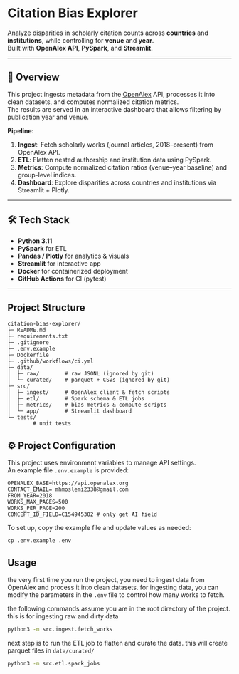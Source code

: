 # Citation Bias Explorer

Analyze disparities in scholarly citation counts across **countries** and **institutions**, while controlling for **venue** and **year**.  
Built with **OpenAlex API**, **PySpark**, and **Streamlit**.

---

## 🚀 Overview

This project ingests metadata from the [OpenAlex](https://openalex.org/) API, processes it into clean datasets, and computes normalized citation metrics.  
The results are served in an interactive dashboard that allows filtering by publication year and venue.

**Pipeline:**
1. **Ingest**: Fetch scholarly works (journal articles, 2018–present) from OpenAlex API.  
2. **ETL**: Flatten nested authorship and institution data using PySpark.  
3. **Metrics**: Compute normalized citation ratios (venue–year baseline) and group-level indices.  
4. **Dashboard**: Explore disparities across countries and institutions via Streamlit + Plotly.

---

## 🛠️ Tech Stack

- **Python 3.11**
- **PySpark** for ETL
- **Pandas / Plotly** for analytics & visuals
- **Streamlit** for interactive app
- **Docker** for containerized deployment
- **GitHub Actions** for CI (pytest)

---
## Project Structure

```
citation-bias-explorer/
├─ README.md
├─ requirements.txt
├─ .gitignore
├─ .env.example
├─ Dockerfile
├─ .github/workflows/ci.yml
├─ data/
│  ├─ raw/        # raw JSONL (ignored by git)
│  └─ curated/    # parquet + CSVs (ignored by git)
├─ src/
│  ├─ ingest/     # OpenAlex client & fetch scripts
│  ├─ etl/        # Spark schema & ETL jobs
│  ├─ metrics/    # bias metrics & compute scripts
│  └─ app/        # Streamlit dashboard
└─ tests/ 
        # unit tests
```
## ⚙️ Project Configuration

This project uses environment variables to manage API settings.  
An example file `.env.example` is provided:

```env
OPENALEX_BASE=https://api.openalex.org
CONTACT_EMAIL= mhmoslemi2338@gmail.com
FROM_YEAR=2018
WORKS_MAX_PAGES=500
WORKS_PER_PAGE=200
CONCEPT_ID_FIELD=C154945302 # only get AI field
```



To set up, copy the example file and update values as needed:
```env
cp .env.example .env
```


<!-- ## Quickstart
1) Create env and install requirements  
2) Ingest OpenAlex works  
3) Run ETL to Parquet  
4) Launch Streamlit app

See sections below for exact commands. -->



## Usage

the very first time you run the project, you need to ingest data from OpenAlex and process it into clean datasets. 
for ingesting data, you can modify the parameters in the `.env` file to control how many works to fetch.

the following commands assume you are in the root directory of the project. this is for ingesting raw and dirty data
```bash
python3 -m src.ingest.fetch_works
```

next step is to run the ETL job to flatten and curate the data. this will create parquet files in `data/curated/`
```bash
python3 -m src.etl.spark_jobs
```
